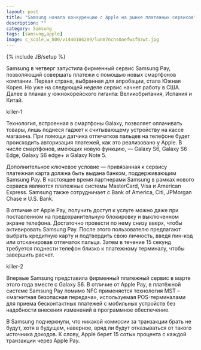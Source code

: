 ```yaml
---
layout: post
title: "Samsung начала конкуренцию с Apple на рынке платежных сервисов"
description: ""
category: Samsung
tags: [samsung,apple]
image: c_scale,w_800/v1440104289/lunm7ncns0aefwsf8zwt.jpg
---
```

{% include JB/setup %}

Samsung в четверг запустила фирменный сервис Samsung Pay, позволяющий совершать платежи с помощью новых смартфонов компании. Первая страна, выбранная для апробации, стала Южная Корея. Но уже на следующей неделе сервис начнет работу в США. Далее в планах у южнокорейского гиганта: Великобритания, Испания и Китай.<!--more-->

killer-1

Технология, встроенная в смартфоны Galaxy, позволяет оплачивать товары, лишь поднеся гаджет к считывающему устройству на кассе магазина. При помощи датчика отпечатков пальцев на телефоне будет происходить авторизация платежей, как это реализовано у Apple. В числе смартфонов, имеющих новую функцию, — Galaxy S6, Galaxy S6 Edge, Galaxy S6 edge+ и Galaxy Note 5.

Дополнительное ключевое условие — привязанная к сервису платежная карта должна быть выдана банком, поддерживающим Samsung Pay. В настоящее время партнерами Samsung в рамках нового сервиса являются платежные системы MasterCard, Visa и American Express. Samsung также сотрудничает с Bank of America, Citi, JPMorgan Chase и U.S. Bank.

В отличие от Apple Pay, получить доступ к услуге можно даже при поставленном на предохранительную блокировку и выключенном экране телефона. Достаточно провести по нему снизу вверх, чтобы активировать Samsung Pay. После этого пользователю предлагают выбрать кредитную карту и подтвердить свою личность, введя пин-код или отсканировав отпечаток пальца. Затем в течение 15 секунд требуется поднести телефон близко к платежному терминалу, чтобы завершить расчет.

killer-2

Впервые Samsung представила фирменный платежный сервис в марте этого года вместе с Galaxy S6. В отличие от Apple Pay, в платёжной системе Samsung Pay помимо NFC применяется технология MST – «магнитная безопасная передача», используемая POS-терминалами для приема бесконтактных платежей с мобильных устройств без надобности внесения изменений в программное обеспечение.

В Samsung подчеркнули, что никакой комиссии за транзакции брать не будут, хотя в будущем, наверное, вряд ли будут отказываться от такого источника доходов. К слову, Apple берет 15 сотых процента с каждой транзакции через Apple Pay.
